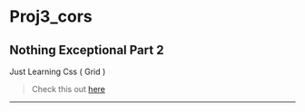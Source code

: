 # Proj3_cors
Nothing Exceptional Part 2
---
Just Learning Css ( Grid )
> Check this out  [here](https://gourav-kr.github.io/Proj3_Cors/)
--- 
